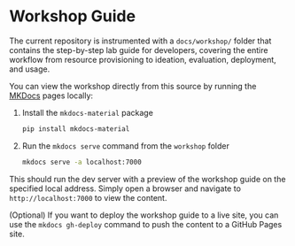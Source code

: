 # Workshop Guide
The current repository is instrumented with a `docs/workshop/` folder that contains the step-by-step lab guide for developers, covering the entire workflow from resource provisioning to ideation, evaluation, deployment, and usage.

You can view the workshop directly from this source by running the [MKDocs](https://www.mkdocs.org/) pages locally:

1. Install the `mkdocs-material` package

    ```bash
    pip install mkdocs-material
    ```

2. Run the `mkdocs serve` command from the `workshop` folder

    ```bash
    mkdocs serve -a localhost:7000
    ```

This should run the dev server with a preview of the workshop guide on the specified local address. Simply open a browser and navigate to `http://localhost:7000` to view the content.

(Optional) If you want to deploy the workshop guide to a live site, you can use the `mkdocs gh-deploy` command to push the content to a GitHub Pages site.